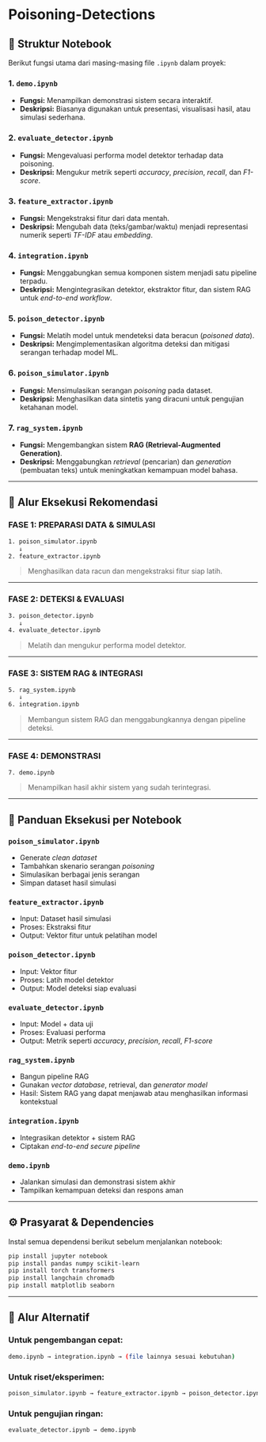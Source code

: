 # Poisoning-Detections


## 📁 Struktur Notebook

Berikut fungsi utama dari masing-masing file `.ipynb` dalam proyek:

### 1. **`demo.ipynb`**
- **Fungsi:** Menampilkan demonstrasi sistem secara interaktif.
- **Deskripsi:** Biasanya digunakan untuk presentasi, visualisasi hasil, atau simulasi sederhana.

### 2. **`evaluate_detector.ipynb`**
- **Fungsi:** Mengevaluasi performa model detektor terhadap data poisoning.
- **Deskripsi:** Mengukur metrik seperti *accuracy*, *precision*, *recall*, dan *F1-score*.

### 3. **`feature_extractor.ipynb`**
- **Fungsi:** Mengekstraksi fitur dari data mentah.
- **Deskripsi:** Mengubah data (teks/gambar/waktu) menjadi representasi numerik seperti *TF-IDF* atau *embedding*.

### 4. **`integration.ipynb`**
- **Fungsi:** Menggabungkan semua komponen sistem menjadi satu pipeline terpadu.
- **Deskripsi:** Mengintegrasikan detektor, ekstraktor fitur, dan sistem RAG untuk *end-to-end workflow*.

### 5. **`poison_detector.ipynb`**
- **Fungsi:** Melatih model untuk mendeteksi data beracun (*poisoned data*).
- **Deskripsi:** Mengimplementasikan algoritma deteksi dan mitigasi serangan terhadap model ML.

### 6. **`poison_simulator.ipynb`**
- **Fungsi:** Mensimulasikan serangan *poisoning* pada dataset.
- **Deskripsi:** Menghasilkan data sintetis yang diracuni untuk pengujian ketahanan model.

### 7. **`rag_system.ipynb`**
- **Fungsi:** Mengembangkan sistem **RAG (Retrieval-Augmented Generation)**.
- **Deskripsi:** Menggabungkan *retrieval* (pencarian) dan *generation* (pembuatan teks) untuk meningkatkan kemampuan model bahasa.

---

## 🔄 Alur Eksekusi Rekomendasi

### **FASE 1: PREPARASI DATA & SIMULASI**
```bash
1. poison_simulator.ipynb
   ↓
2. feature_extractor.ipynb
````

> Menghasilkan data racun dan mengekstraksi fitur siap latih.

---

### **FASE 2: DETEKSI & EVALUASI**

```bash
3. poison_detector.ipynb
   ↓
4. evaluate_detector.ipynb
```

> Melatih dan mengukur performa model detektor.

---

### **FASE 3: SISTEM RAG & INTEGRASI**

```bash
5. rag_system.ipynb
   ↓
6. integration.ipynb
```

> Membangun sistem RAG dan menggabungkannya dengan pipeline deteksi.

---

### **FASE 4: DEMONSTRASI**

```bash
7. demo.ipynb
```

> Menampilkan hasil akhir sistem yang sudah terintegrasi.

---

## 🧩 Panduan Eksekusi per Notebook

### `poison_simulator.ipynb`

* Generate *clean dataset*
* Tambahkan skenario serangan *poisoning*
* Simulasikan berbagai jenis serangan
* Simpan dataset hasil simulasi

### `feature_extractor.ipynb`

* Input: Dataset hasil simulasi
* Proses: Ekstraksi fitur
* Output: Vektor fitur untuk pelatihan model

### `poison_detector.ipynb`

* Input: Vektor fitur
* Proses: Latih model detektor
* Output: Model deteksi siap evaluasi

### `evaluate_detector.ipynb`

* Input: Model + data uji
* Proses: Evaluasi performa
* Output: Metrik seperti *accuracy*, *precision*, *recall*, *F1-score*

### `rag_system.ipynb`

* Bangun pipeline RAG
* Gunakan *vector database*, retrieval, dan *generator model*
* Hasil: Sistem RAG yang dapat menjawab atau menghasilkan informasi kontekstual

### `integration.ipynb`

* Integrasikan detektor + sistem RAG
* Ciptakan *end-to-end secure pipeline*

### `demo.ipynb`

* Jalankan simulasi dan demonstrasi sistem akhir
* Tampilkan kemampuan deteksi dan respons aman

---

## ⚙️ Prasyarat & Dependencies

Instal semua dependensi berikut sebelum menjalankan notebook:

```bash
pip install jupyter notebook
pip install pandas numpy scikit-learn
pip install torch transformers
pip install langchain chromadb
pip install matplotlib seaborn
```

---

## 🚀 Alur Alternatif

### Untuk **pengembangan cepat**:

```bash
demo.ipynb → integration.ipynb → (file lainnya sesuai kebutuhan)
```

### Untuk **riset/eksperimen**:

```bash
poison_simulator.ipynb → feature_extractor.ipynb → poison_detector.ipynb → evaluate_detector.ipynb
```

### Untuk **pengujian ringan**:

```bash
evaluate_detector.ipynb → demo.ipynb
```

